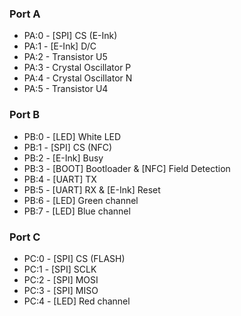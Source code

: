 ### Port A 
- PA:0 - [SPI] CS (E-Ink)
- PA:1 - [E-Ink] D/C 
- PA:2 - Transistor U5
- PA:3 - Crystal Oscillator P
- PA:4 - Crystal Oscillator N
- PA:5 - Transistor U4

### Port B
- PB:0 - [LED] White LED
- PB:1 - [SPI] CS (NFC)
- PB:2 - [E-Ink] Busy 
- PB:3 - [BOOT] Bootloader & [NFC] Field Detection
- PB:4 - [UART] TX
- PB:5 - [UART] RX & [E-Ink] Reset
- PB:6 - [LED] Green channel
- PB:7 - [LED] Blue channel

### Port C
- PC:0 - [SPI] CS (FLASH)
- PC:1 - [SPI] SCLK
- PC:2 - [SPI] MOSI
- PC:3 - [SPI] MISO
- PC:4 - [LED] Red channel


